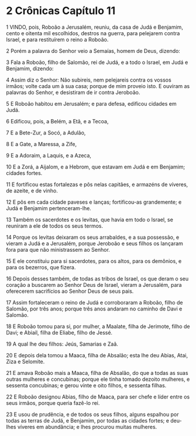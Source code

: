 # 2 Crônicas Capítulo 11

1	VINDO, pois, Roboão a Jerusalém, reuniu, da casa de Judá e Benjamim, cento e oitenta mil escolhidos, destros na guerra, para pelejarem contra Israel, e para restituírem o reino a Roboão.

2	Porém a palavra do Senhor veio a Semaías, homem de Deus, dizendo:

3	Fala a Roboão, filho de Salomão, rei de Judá, e a todo o Israel, em Judá e Benjamim, dizendo:

4	Assim diz o Senhor: Não subireis, nem pelejareis contra os vossos irmãos; volte cada um à sua casa; porque de mim proveio isto. E ouviram as palavras do Senhor, e desistiram de ir contra Jeroboão.

5	E Roboão habitou em Jerusalém; e para defesa, edificou cidades em Judá.

6	Edificou, pois, a Belém, a Etã, e a Tecoa,

7	E a Bete-Zur, a Socó, a Adulão,

8	E a Gate, a Maressa, a Zife,

9	E a Adoraim, a Laquis, e a Azeca,

10	E a Zorá, a Aijalom, e a Hebrom, que estavam em Judá e em Benjamim; cidades fortes.

11	E fortificou estas fortalezas e pôs nelas capitães, e armazéns de víveres, de azeite, e de vinho.

12	E pôs em cada cidade paveses e lanças; fortificou-as grandemente; e Judá e Benjamim pertenceram-lhe.

13	Também os sacerdotes e os levitas, que havia em todo o Israel, se reuniram a ele de todos os seus termos.

14	Porque os levitas deixaram os seus arrabaldes, e a sua possessão, e vieram a Judá e a Jerusalém, porque Jeroboão e seus filhos os lançaram fora para que não ministrassem ao Senhor.

15	E ele constituiu para si sacerdotes, para os altos, para os demônios, e para os bezerros, que fizera.

16	Depois desses também, de todas as tribos de Israel, os que deram o seu coração a buscarem ao Senhor Deus de Israel, vieram a Jerusalém, para oferecerem sacrifícios ao Senhor Deus de seus pais.

17	Assim fortaleceram o reino de Judá e corroboraram a Roboão, filho de Salomão, por três anos; porque três anos andaram no caminho de Davi e Salomão.

18	E Roboão tomou para si, por mulher, a Maalate, filha de Jerimote, filho de Davi; e Abiail, filha de Eliabe, filho de Jessé.

19	A qual lhe deu filhos: Jeús, Samarias e Zaã.

20	E depois dela tomou a Maaca, filha de Absalão; esta lhe deu Abias, Atai, Ziza e Selomite.

21	E amava Roboão mais a Maaca, filha de Absalão, do que a todas as suas outras mulheres e concubinas; porque ele tinha tomado dezoito mulheres, e sessenta concubinas; e gerou vinte e oito filhos, e sessenta filhas.

22	E Roboão designou Abias, filho de Maaca, para ser chefe e líder entre os seus irmãos, porque queria fazê-lo rei.

23	E usou de prudência, e de todos os seus filhos, alguns espalhou por todas as terras de Judá, e Benjamim, por todas as cidades fortes; e deu-lhes víveres em abundância; e lhes procurou muitas mulheres.

